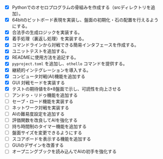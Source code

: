 - [x] Pythonでのオセロプログラムの骨組みを作成する（srcディレクトリを追加）。
- [x] 64bitのビットボード表現を実装し、盤面の初期化・石の配置を行えるようにする。
- [x] 合法手の生成ロジックを実装する。
- [x] 着手処理（裏返し処理）を実装する。
- [x] コマンドラインから対戦できる簡易インタフェースを作成する。
- [x] ユニットテストを追加する。
- [x] READMEに使用方法を追記する。
- [x] `pyproject.toml` を追加し、`othello` コマンドを提供する。
- [x] 継続的インテグレーションを導入する。
- [x] コンピュータ対戦(AI)機能を追加する
- [x] GUI 対戦モードを実装する
- [x] テストの期待値を8×8盤面で示し、可読性を向上させる
- [ ] アンドゥ・リドゥ機能を追加する
- [ ] セーブ・ロード機能を実装する
- [ ] ネットワーク対戦を実装する
- [ ] AIの難易度設定を追加する
- [ ] 評価関数を改良してAIを強化する
- [ ] 持ち時間制のタイマー機能を追加する
- [ ] 盤面サイズを変更できるようにする
- [ ] スコアボードを表示する機能を追加する
- [ ] GUIのデザインを改善する
- [ ] オープニングブックを読み込んでAIの初手を強化する
